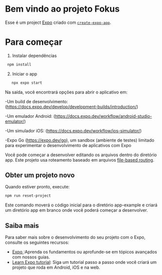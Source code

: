 # Bem vindo ao projeto Fokus

Esse é um project [Expo](https://expo.dev) criado com [`create-expo-app`](https://www.npmjs.com/package/create-expo-app).

# Para começar

1. Instalar dependências

 ```bash
  npm install
  ```

2. Iniciar o app

```bash
   npx expo start
   ```

Na saída, você encontrará opções para abrir o aplicativo em:

 -Um build de desenvolvimento: (https://docs.expo.dev/develop/development-builds/introduction/)

 
 -Um emulador Android: (https://docs.expo.dev/workflow/android-studio-emulator/)
 
 -Um simulador iOS: (https://docs.expo.dev/workflow/ios-simulator/)
 
 -Expo Go (https://expo.dev/go), um sandbox (ambiente de testes) limitado para experimentar o desenvolvimento de aplicativos com Expo

 Você pode começar a desenvolver editando os arquivos dentro do diretório app. Este projeto usa roteamento baseado em arquivos [file-based routing](https://docs.expo.dev/router/introduction).

 ## Obter um projeto novo

 Quando estiver pronto, execute:

 ```bash
npm run reset-project
```

Este comando moverá o código inicial para o diretório app-example e criará um diretório app em branco onde você poderá começar a desenvolver.

## Saiba mais

Para saber mais sobre o desenvolvimento do seu projeto com o Expo, consulte os seguintes recursos:

- [Expo ](https://docs.expo.dev/) :Aprenda os fundamentos ou aprofunde-se em tópicos avançados com nossos guias.
- [Learn Expo tutorial](https://docs.expo.dev/tutorial/introduction/): Siga um tutorial passo a passo onde você criará um projeto que roda em Android, iOS e na web.
    
